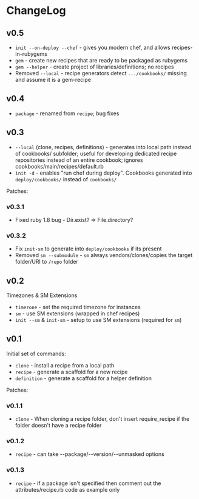# ChangeLog

## v0.5

* `init --on-deploy --chef` - gives you modern chef, and allows recipes-in-rubygems
* `gem` - create new recipes that are ready to be packaged as rubygems
* `gem --helper` - create project of libraries/definitions; no recipes
* Removed `--local` - recipe generators detect `.../cookbooks/` missing and assume it is a gem-recipe

## v0.4

* `package` - renamed from `recipe`; bug fixes

## v0.3

* `--local` (clone, recipes, definitions) - generates into local path instead of cookbooks/ subfolder; useful for developing dedicated recipe repositories instead of an entire cookbook; ignores cookbooks/main/recipes/default.rb
* `init -d` - enables "run chef during deploy". Cookbooks generated into `deploy/cookbooks/` instead of `cookbooks/`

Patches:

### v0.3.1

* Fixed ruby 1.8 bug - Dir.exist? => File.directory?

### v0.3.2

* Fix `init-sm` to generate into `deploy/cookbooks` if its present
* Removed `sm --submodule` - `sm` always vendors/clones/copies the target folder/URI to `/repo` folder

## v0.2

Timezones & SM Extensions

* `timezone` - set the required timezone for instances
* `sm` - use SM extensions (wrapped in chef recipes)
* `init --sm` & `init-sm` - setup to use SM extensions (required for `sm`)

## v0.1

Initial set of commands:

* `clone` - install a recipe from a local path
* `recipe` - generate a scaffold for a new recipe
* `definition` - generate a scaffold for a helper definition

Patches:

### v0.1.1

* `clone` - When cloning a recipe folder, don't insert require_recipe if the folder doesn't have a recipe folder

### v0.1.2

* `recipe` - can take --package/--version/--unmasked options

### v0.1.3

* `recipe` - if a package isn't specified then comment out the attributes/recipe.rb code as example only
